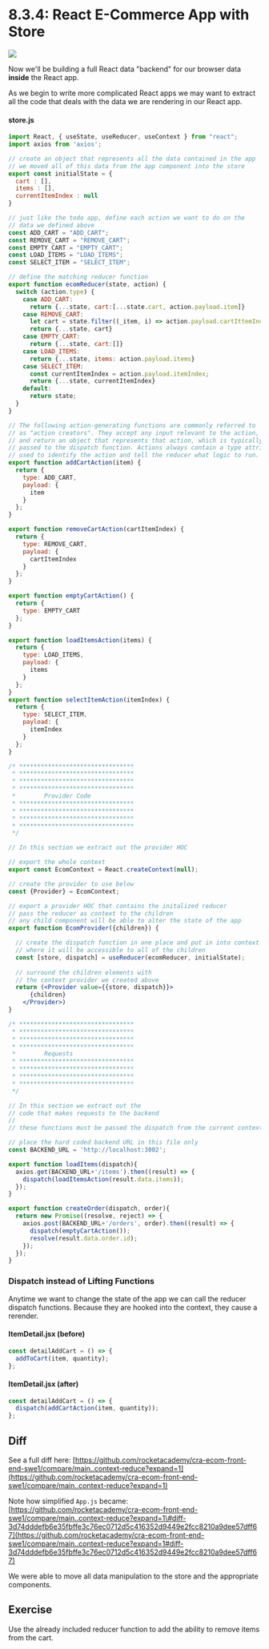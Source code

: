 # 8.3.4: React E-Commerce App with Store

![](../../.gitbook/assets/shopping-reducer.jpg)

Now we'll be building a full React data "backend" for our browser data **inside** the React app.

As we begin to write more complicated React apps we may want to extract all the code that deals with the data we are rendering in our React app.

#### store.js

```jsx
import React, { useState, useReducer, useContext } from "react";
import axios from 'axios';

// create an object that represents all the data contained in the app
// we moved all of this data from the app component into the store
export const initialState = {
  cart : [],
  items : [],
  currentItemIndex : null
}

// just like the todo app, define each action we want to do on the
// data we defined above
const ADD_CART = "ADD_CART";
const REMOVE_CART = "REMOVE_CART";
const EMPTY_CART = "EMPTY_CART";
const LOAD_ITEMS = "LOAD_ITEMS";
const SELECT_ITEM = "SELECT_ITEM";

// define the matching reducer function
export function ecomReducer(state, action) {
  switch (action.type) {
    case ADD_CART:
      return {...state, cart:[...state.cart, action.payload.item]}
    case REMOVE_CART:
      let cart = state.filter((_item, i) => action.payload.cartIttemIndex !== i);
      return {...state, cart}
    case EMPTY_CART:
      return {...state, cart:[]}
    case LOAD_ITEMS:
      return {...state, items: action.payload.items}
    case SELECT_ITEM:
      const currentItemIndex = action.payload.itemIndex;
      return {...state, currentItemIndex}
    default:
      return state;
  }
}

// The following action-generating functions are commonly referred to
// as "action creators". They accept any input relevant to the action,
// and return an object that represents that action, which is typically
// passed to the dispatch function. Actions always contain a type attribute
// used to identify the action and tell the reducer what logic to run.
export function addCartAction(item) {
  return {
    type: ADD_CART,
    payload: {
      item
    }
  };
}

export function removeCartAction(cartItemIndex) {
  return {
    type: REMOVE_CART,
    payload: {
      cartItemIndex
    }
  };
}

export function emptyCartAction() {
  return {
    type: EMPTY_CART
  };
}

export function loadItemsAction(items) {
  return {
    type: LOAD_ITEMS,
    payload: {
      items
    }
  };
}
export function selectItemAction(itemIndex) {
  return {
    type: SELECT_ITEM,
    payload: {
      itemIndex
    }
  };
}

/* ********************************
 * ********************************
 * ********************************
 * ********************************
 *        Provider Code
 * ********************************
 * ********************************
 * ********************************
 * ********************************
 */

// In this section we extract out the provider HOC

// export the whole context
export const EcomContext = React.createContext(null);

// create the provider to use below
const {Provider} = EcomContext;

// export a provider HOC that contains the initalized reducer
// pass the reducer as context to the children
// any child component will be able to alter the state of the app
export function EcomProvider({children}) {

  // create the dispatch function in one place and put in into context
  // where it will be accessible to all of the children
  const [store, dispatch] = useReducer(ecomReducer, initialState);
  
  // surround the children elements with
  // the context provider we created above
  return (<Provider value={{store, dispatch}}>
      {children}
    </Provider>)
}

/* ********************************
 * ********************************
 * ********************************
 * ********************************
 *        Requests
 * ********************************
 * ********************************
 * ********************************
 * ********************************
 */

// In this section we extract out the
// code that makes requests to the backend
//
// these functions must be passed the dispatch from the current context

// place the hard coded backend URL in this file only
const BACKEND_URL = 'http://localhost:3002';

export function loadItems(dispatch){
  axios.get(BACKEND_URL+'/items').then((result) => {
    dispatch(loadItemsAction(result.data.items));
  });
}

export function createOrder(dispatch, order){
  return new Promise((resolve, reject) => {
    axios.post(BACKEND_URL+'/orders', order).then((result) => {
      dispatch(emptyCartAction());
      resolve(result.data.order.id);
    });
  });
}
```

### Dispatch instead of Lifting Functions

Anytime we want to change the state of the app we can call the reducer dispatch functions. Because they are hooked into the context, they cause a rerender.

#### ItemDetail.jsx \(before\)

```jsx
const detailAddCart = () => {
  addToCart(item, quantity);	    
};
```

#### ItemDetail.jsx \(after\)

```jsx
const detailAddCart = () => {
  dispatch(addCartAction(item, quantity));
};
```

## Diff

See a full diff here: [https://github.com/rocketacademy/cra-ecom-front-end-swe1/compare/main..context-reduce?expand=1](https://github.com/rocketacademy/cra-ecom-front-end-swe1/compare/main..context-reduce?expand=1)

Note how simplified `App.js` became: [https://github.com/rocketacademy/cra-ecom-front-end-swe1/compare/main..context-reduce?expand=1\#diff-3d74dddefb6e35fbffe3c76ec0712d5c416352d9449e2fcc8210a9dee57dff67](https://github.com/rocketacademy/cra-ecom-front-end-swe1/compare/main..context-reduce?expand=1#diff-3d74dddefb6e35fbffe3c76ec0712d5c416352d9449e2fcc8210a9dee57dff67)

We were able to move all data manipulation to the store and the appropriate components.

## Exercise

Use the already included reducer function to add the ability to remove items from the cart.

